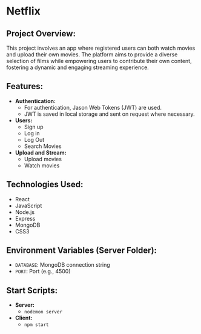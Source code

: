 # Netflix

## Project Overview:
This project involves an app where registered users can both watch movies and upload their own movies. The platform aims to provide a diverse selection of films while empowering users to contribute their own content, fostering a dynamic and engaging streaming experience.

## Features:
- **Authentication:**
  - For authentication, Jason Web Tokens (JWT) are used.
  - JWT is saved in local storage and sent on request where necessary.
- **Users:**
  - Sign up
  - Log in
  - Log Out
  - Search Movies
- **Upload and Stream:**
  - Upload movies
  - Watch movies

## Technologies Used:
- React
- JavaScript
- Node.js
- Express
- MongoDB
- CSS3

## Environment Variables (Server Folder):
- `DATABASE`: MongoDB connection string  
- `PORT`: Port (e.g., 4500)


## Start Scripts:
- **Server:**
  - `nodemon server`
- **Client:**
  - `npm start`
